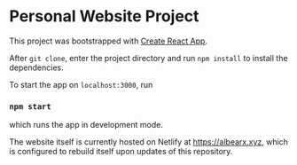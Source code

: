 # Personal Website Project

This project was bootstrapped with [Create React App](https://github.com/facebook/create-react-app).

After `git clone`, enter the project directory and run `npm install` to install the dependencies.

To start the app on `localhost:3000`, run

### `npm start`

which runs the app in development mode.

The website itself is currently hosted on Netlify at https://albearx.xyz, which is configured to rebuild itself upon
updates of this repository.
